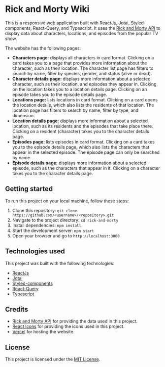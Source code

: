# Rick and Morty Wiki

This is a responsive web application built with ReactJs, Jotai, Styled-components, React-Query, and Typescript. It uses the [Rick and Morty API](https://rickandmortyapi.com/) to display data about characters, locations, and episodes from the popular TV show.

The website has the following pages:
- **Characters page:** displays all characters in card format. Clicking on a card takes you to a page that provides more information about the character, such as their location. The character list page has filters to search by name, filter by species, gender, and status (alive or dead).
- **Character details page:** displays more information about a selected character, such as their location, and episodes they appear in. Clicking on the location takes you to a location details page. Clicking on an episode takes you to the episode details page. 
- **Locations page:** lists locations in card format. Clicking on a card opens the location details, which also lists the residents of that location. The location page has filters to search by name, filter by type, and dimension.
- **Location details page:** displays more information about a selected location, such as its residents and the episodes that take place there. Clicking on a resident (character) takes you to the character details page.
- **Episodes page:** lists episodes in card format. Clicking on a card takes you to the episode details page, which also lists the characters that appear in the selected episode. The episode page can only be searched by name.
- **Episode details page:** displays more information about a selected episode, such as the characters that appear in it. Clicking on a character takes you to the character details page.

## Getting started

To run this project on your local machine, follow these steps:

1. Clone this repository: `git clone https://github.com/<username>/<repository>.git`
2. Navigate to the project directory: `cd rick-and-morty`
3. Install dependencies: `npm install`
4. Start the development server: `npm start`
5. Open your browser and go to `http://localhost:3000`

## Technologies used

This project was built with the following technologies:

- [ReactJs](https://reactjs.org/)
- [Jotai](https://github.com/pmndrs/jotai)
- [Styled-components](https://styled-components.com/)
- [React-Query](https://react-query.tanstack.com/)
- [Typescript](https://www.typescriptlang.org/)

## Credits

- [Rick and Morty API](https://rickandmortyapi.com/) for providing the data used in this project.
- [React Icons](https://react-icons.github.io/react-icons/) for providing the icons used in this project.
- [Vercel](https://vercel.com/) for hosting the website.

## License

This project is licensed under the [MIT License](https://opensource.org/licenses/MIT).
